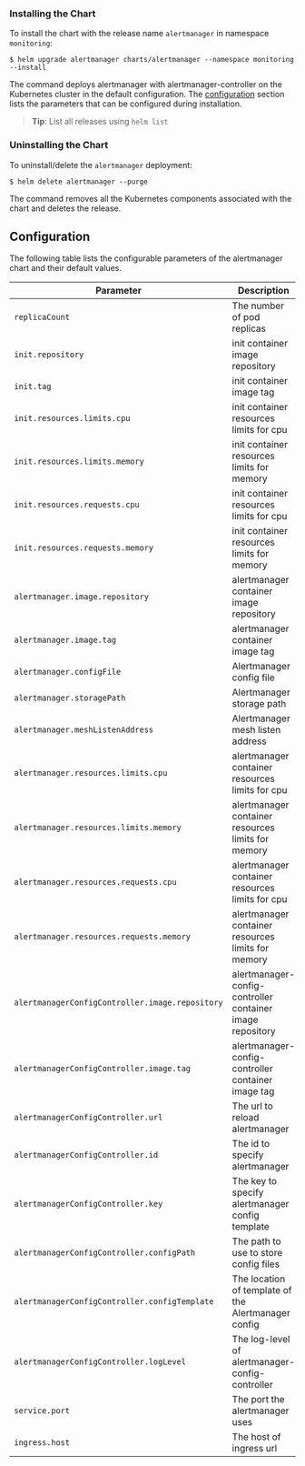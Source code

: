### Installing the Chart

To install the chart with the release name `alertmanager` in namespace `monitoring`:

```console
$ helm upgrade alertmanager charts/alertmanager --namespace monitoring --install
```
The command deploys alertmanager with alertmanager-controller on the Kubernetes cluster in the default configuration. The [configuration](#configuration) section lists the parameters that can be configured during installation.

> **Tip**: List all releases using `helm list`

### Uninstalling the Chart

To uninstall/delete the `alertmanager` deployment:

```console
$ helm delete alertmanager --purge
```

The command removes all the Kubernetes components associated with the chart and deletes the release.

## Configuration
The following table lists the configurable parameters of the alertmanager chart and their default values.

Parameter | Description | Default
--------- | ----------- | -------
`replicaCount` | The number of pod replicas | `1`
`init.repository` | init container image repository | `busybox`
`init.tag` | init container image tag | `"1.30"`
`init.resources.limits.cpu` | init container resources limits for cpu | `10m`
`init.resources.limits.memory` | init container resources limits for memory | `10Mi`
`init.resources.requests.cpu` | init container resources limits for cpu | `1m`
`init.resources.requests.memory` | init container resources limits for memory | `5Mi`
`alertmanager.image.repository` | alertmanager container image repository | `prom/alertmanager`
`alertmanager.image.tag` | alertmanager container image tag | `v0.16.1`
`alertmanager.configFile` | Alertmanager config file | `/etc/alertmanager/alertmanager.yml`
`alertmanager.storagePath` | Alertmanager storage path | `/alertmanager`
`alertmanager.meshListenAddress` | Alertmanager mesh listen address | `6783`
`alertmanager.resources.limits.cpu` | alertmanager container resources limits for cpu | `20m`
`alertmanager.resources.limits.memory` | alertmanager container resources limits for memory | `64Mi`
`alertmanager.resources.requests.cpu` | alertmanager container resources limits for cpu | `10m`
`alertmanager.resources.requests.memory` | alertmanager container resources limits for memory | `32Mi`
`alertmanagerConfigController.image.repository` | alertmanager-config-controller container image repository | `dockerregistry/alertmanager-config-controller`
`alertmanagerConfigController.image.tag` | alertmanager-config-controller container image tag | `0.1.0`
`alertmanagerConfigController.url` | The url to reload alertmanager | `http://alertmanager:9093/-/reload`
`alertmanagerConfigController.id` | The id to specify alertmanager | `0`
`alertmanagerConfigController.key` | The key to specify alertmanager config template | `q5!sder6P`
`alertmanagerConfigController.configPath` | The path to use to store config files | `/etc/config`
`alertmanagerConfigController.configTemplate` | The location of template of the Alertmanager config | `/etc/alertmanager/alertmanager.tmpl`
`alertmanagerConfigController.logLevel` | The log-level of alertmanager-config-controller | `info`
`service.port` | The port the alertmanager uses | `9093`
`ingress.host` | The host of ingress url | `alertmanager.xxx.yyy`
